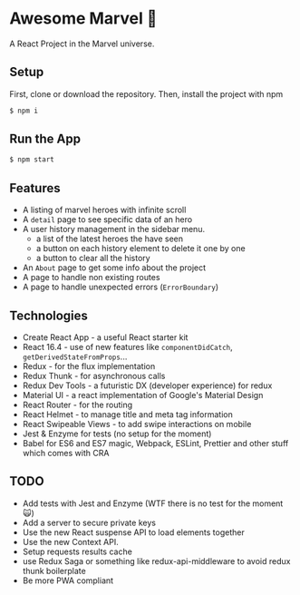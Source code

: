 # Awesome Marvel 🙌

A React Project in the Marvel universe.

## Setup

First, clone or download the repository.
Then, install the project with npm

```sh
$ npm i
```

## Run the App

```sh
$ npm start
```

## Features

- A listing of marvel heroes with infinite scroll
- A `detail` page to see specific data of an hero
- A user history management in the sidebar menu.
  - a list of the latest heroes the have seen
  - a button on each history element to delete it one by one
  - a button to clear all the history
- An `About` page to get some info about the project
- A page to handle non existing routes
- A page to handle unexpected errors (`ErrorBoundary`)

## Technologies

- Create React App - a useful React starter kit
- React 16.4 - use of new features like `componentDidCatch`, `getDerivedStateFromProps`...
- Redux - for the flux implementation
- Redux Thunk - for asynchronous calls
- Redux Dev Tools - a futuristic DX (developer experience) for redux
- Material UI - a react implementation of Google's Material Design
- React Router - for the routing
- React Helmet - to manage title and meta tag information
- React Swipeable Views - to add swipe interactions on mobile
- Jest & Enzyme for tests (no setup for the moment)
- Babel for ES6 and ES7 magic, Webpack, ESLint, Prettier and other stuff which comes with CRA

## TODO

- Add tests with Jest and Enzyme (WTF there is no test for the moment 🙀)
- Add a server to secure private keys
- Use the new React suspense API to load elements together
- Use the new Context API.
- Setup requests results cache
- use Redux Saga or something like redux-api-middleware to avoid redux thunk boilerplate
- Be more PWA compliant
